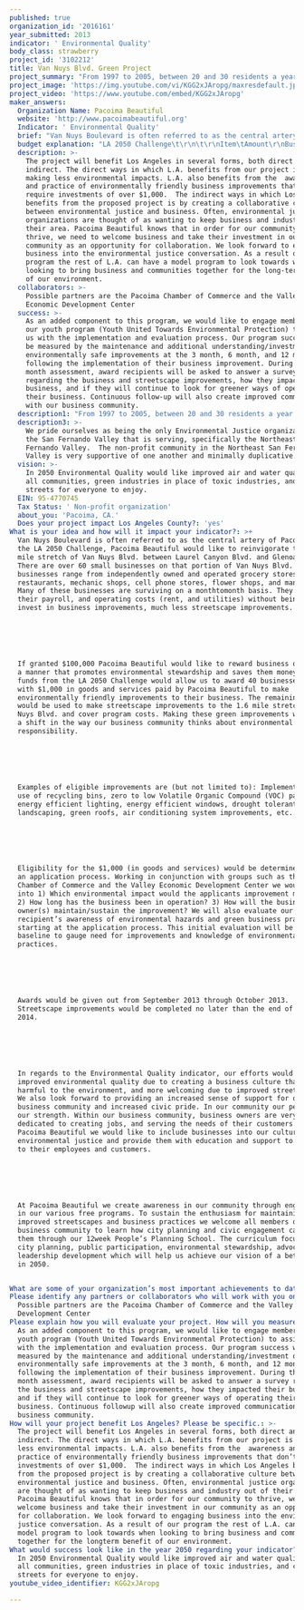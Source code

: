 ```yaml
---
published: true
organization_id: '2016161'
year_submitted: 2013
indicator: ' Environmental Quality'
body_class: strawberry
project_id: '3102212'
title: Van Nuys Blvd. Green Project
project_summary: "From 1997 to 2005, between 20 and 30 residents a year participated in six month trainings to learn how to inspect their neighborhoods, document environmental health hazards and how to support their neighbors in reducing and preventing those hazards. Residents learned to identify environmental hazards and access resources to address those hazards, how to increase awareness of environmental health issues and become advocates for change. From 2006 through the present, our Community and Environmental Planning work has focused on community wide environmental issues and to date program staff has engaged hundreds of residents in workshops and presentations in order to identify and prioritize environmental concerns.  Most recently this has included advocacy to reduce the impacts of diesel pollution and to promote policies to transform Environmental Justice communities, such as our landmark Clean Up, Green Up campaign working with organizations throughout the city to reduce, mitigate, and revitalize communities like Pacoima.  \r\nWe’re proud members of the Don’t Waste LA Coalition to create a more efficient waste and recycling industry in Los Angeles and ensure Clean Air, Good Jobs, and Recycling for All, and the RePower LA Coalition to lead LA into an energy efficient future with a plan to save money on energy bills, reduce dependency on dirty coal, and create local, career-path jobs.  Through these coalition efforts, we are working to improve the quality of our local jobs and environment, while limiting the concentration of environmental harms and increasing the availability of environmental benefits.  We also partner with UCLA Community Research In Cancer (CORICA) - the aim of the CORICA Network is to build community-university partnerships to conduct cancer prevention and control research in underserved communities in Los Angeles and surrounding areas. It aims to conduct research that will help eliminate socioeconomic and racial/ethnic disparities in cancer.  We also have a long history of partnership with the US Environmental Protection Agency. \r\nOur adult membership meet every month (on the fourth Thursday,6-8pm) to participate in advocacy, hone their public speaking skills, engage in environmental education, spread the word to their neighbors, and plan projects.\r\nSince 2002, our Safer Homes for a Healthy Community program has provide Pacoima families with information and support to reduce lead, asthma triggers, and home health hazards, including through Integrated Pest Management trainings.  Since 2004 the Promotoras (community health workers) have reached hundreds of residents per year through presentations at schools, churches, fairs and other venues.  The Safer Homes Program has been recognized by the US Environmental Protection Agency as a model program to prevent the impact of toxins.\r\nRevitalization - Increasing Environmental Benefits and Promoting Alternatives\r\nIn 2008, Pacoima Beautiful was awarded a PLACE grant (Policies for Livable, Active Communities and Environments) from the LA County Department of Public Health, the only organization with an LA city-based project to receive such a grant.  Through this grant, we worked with youth, community residents and experts to create a Vision Plan to revitalize the Pacoima Wash,a tributary of the LA River.  The Wash holds amazing potential as an open space amenity for our community and we are continuing to work to realize our Vision with funds from Urban Greening and other sources.\r\nPacoima Beautiful held over 20 community meetings to get input on the project with different community organizations including: parent centers, neighborhood councils, homeowner associations, and youth groups.\r\n•\tHeld 2 large community events including a Pacoima Wash Mobile Charette where the community walked along the Pacoima Wash and gave input which over 100 people attended.\r\n•\tSuccessfully included our vision plan for revitalizing the Sylmar portion of the Pacoima Wash into the Pacoima Community Plan.\r\n•\tReceived Urban Greening Grant to create a plan for implementing vegetated bio-swales along streets in Pacoima which will capture and treat storm water runoff before it enters the wash.\r\n•\tCosmetic improvements to a pedestrian bridge over the Pacoima Wash used by over 200 students.\r\n•\tPlan to develop a 2 acre vacant lot adjacent to the wash which is currently blight into a new pocket park.\r\n\r\n As part of this work, we also serve on the Disadvantaged Community (DAC) committee of the Greater Los Angeles County Integrated Regional Water Management group (GLAC-IRWM).  Integrated Regional Water Management is a statewide effort to promote more efficient water resource management and planning by encouraging region‐wide collaboration.\r\nIn spring of 2010, we were awarded a RENEW grant (Renew Environments for Nutrition, Exercise, and Wellness), also from the LA County Department of Public Health.  This grant is part of the Center for Disease Control’s Communities Putting Prevention to Work initiative.  Through this grant, we worked to create a vision for Complete Streets based on community and expert input, and worked with our public partner, CRA/LA, to incorporate community priorities for more pedestrian/cyclist friendly streets into their proposed Streetscape Improvement Project for the Pacoima Town Center.  Due to state budget cuts, CRA/LA’s funding has been closed, so we will continue to pursue other avenues to promote Complete Streets infrastructure, walking and biking.  As part of this campaign, we also hosted a 12 session workshop series, People’s Planning School.  Some accomplishments of the Caminos del Pueblo/Complete Streets Campaign include:\r\n•\tGathered input from over 300 residents to identify priorities for streetscape improvements needed to improve Van Nuys Blvd. and promote walking, biking, and public transit use.\r\n•\tPresented the project goals to dozens of community organizations including: parent centers, neighborhood councils, homeowner associations, and youth groups.\r\n•\tHeld 12 People’s Planning School workshops.\r\n•\tParticipated in the Mayoral ThinkBike Summit with LADOT,LACBC, and others to create a vision for a more bike-able Van Nuys Blvd.\r\n•\tReceived It’s Up to All of Us pedestrian safety advocacy grant.\r\n•\tCollaborated with LADOT to inform a Safe Routes To Schools grant application to improve Pierce and Herrick.\r\n•\tGrassroots-led improvement projects and events such as tree plantings, tile murals, public art, PARKing Day, and joint pro-bike and pro-walk events with Youth.\r\n•\tJoined the burgeoning equitable transit and transit-oriented development coalition, Alliance for a Community Transit, LA (ACT-LA).\r\n\r\nYouth Environmentalists –Building the Future Generation\r\nOur Pacoima Beautiful Youth Environmentalists program (PB-YES) trains the next generation of community leaders, giving local teenagers opportunities for meaningful community involvement and promoting leadership development, civic learning and environmental awareness.\r\nStudents get involved through year-round after-school groups, Youth United Towards Environmental Protection (YUTEP),and intensive summer service-learning Institutes on topics such as “Healthy Eating, Active Living”.\r\nYUTEP members have helped conduct surveys on key community issues and outreach to residents.  Recent Institutes have drafted policy briefs, uncovered toxic contamination in a trailer park, and created open space proposals.\r\nMost recently, YUTEP has expanded its efforts by forming high school chapters in Arleta High School, San Fernando High School, Discovery Charter, and Vaughn International Studies Academy.\r\n"
project_image: 'https://img.youtube.com/vi/KGG2xJAropg/maxresdefault.jpg'
project_video: 'https://www.youtube.com/embed/KGG2xJAropg'
maker_answers:
  Organization Name: Pacoima Beautiful
  website: 'http://www.pacoimabeautiful.org'
  Indicator: ' Environmental Quality'
  brief: "Van Nuys Boulevard is often referred to as the central artery of Pacoima. For the LA 2050 Challenge, Pacoima Beautiful would like to reinvigorate the 1.6 mile stretch of Van Nuys Blvd. between Laurel Canyon Blvd. and Glenoaks Blvd. There are over 60 small businesses on that portion of Van Nuys Blvd. These businesses range from independently owned and operated grocery stores, restaurants, mechanic shops, cell phone stores, flower shops, and many others. Many of these businesses are surviving on a month-to-month basis. They cover their payroll, and operating costs (rent, and utilities) without being able to invest in business improvements, much less streetscape improvements. \r\n\r\nIf granted $100,000 Pacoima Beautiful would like to reward business owners in a manner that promotes environmental stewardship and saves them money. The funds from the LA 2050 Challenge would allow us to award 40 businesses, each with $1,000 in goods and services paid by Pacoima Beautiful to make environmentally friendly improvements to their business. The remaining funds would be used to make streetscape improvements to the 1.6 mile stretch of Van Nuys Blvd. and cover program costs. Making these green improvements will begin a shift in the way our business community thinks about environmental responsibility.\r\n\r\nExamples of eligible improvements are (but not limited to): Implementing the use of recycling bins, zero to low Volatile Organic Compound (VOC) paint, energy efficient lighting, energy efficient windows, drought tolerant/native landscaping, green roofs, air conditioning system improvements, etc. \r\n\r\nEligibility for the $1,000 (in goods and services) would be determined through an application process. Working in conjunction with groups such as the Pacoima Chamber of Commerce and the Valley Economic Development Center we would look into 1) Which environmental impact would the applicants improvement minimize? 2) How long has the business been in operation? 3) How will the business owner(s) maintain/sustain the improvement? We will also evaluate our award recipient’s awareness of environmental hazards and green business practices starting at the application process. This initial evaluation will be used as a baseline to gauge need for improvements and knowledge of environmentally safe practices.\r\n\r\nAwards would be given out from September 2013 through October 2013. Streetscape improvements would be completed no later than the end of April of 2014. \r\n\r\nIn regards to the Environmental Quality indicator, our efforts would result in improved environmental quality due to creating a business culture that is less harmful to the environment, and more welcoming due to improved streetscapes. We also look forward to providing an increased sense of support for our business community and increased civic pride. In our community our people are our strength. Within our business community, business owners are very dedicated to creating jobs, and serving the needs of their customers. At Pacoima Beautiful we would like to include businesses into our culture of environmental justice and provide them with education and support to pass on to their employees and customers. \r\n\r\nAt Pacoima Beautiful we create awareness in our community through engagement in our various free programs. To sustain the enthusiasm for maintaining improved streetscapes and business practices we welcome all members of the business community to learn how city planning and civic engagement can benefit them through our 12-week People’s Planning School. The curriculum focuses on city planning, public participation, environmental stewardship, advocacy, and leadership development which will help us achieve our vision of a better L.A. in 2050.\r\n"
  budget explanation: "LA 2050 Challenge\t\r\n\t\r\nItem\tAmount\r\nBusiness Incentives\t40,000\r\nProgram  Staff\t31,300\r\nStreetscape Improvements\t15,000\r\nStudent Stipends\t5,000\r\nProgram  Supplies\t3,000\r\nMeeting Expenses\t2,000\r\nOffice Supplies \t1,000\r\nPrinting\t1,000\r\nTelecommunications\t1,000\r\nConsultant Fees\t500\r\nPostage\t200\r\nTotal\t100,000\r\n"
  description: >-
    The project will benefit Los Angeles in several forms, both direct and
    indirect. The direct ways in which L.A. benefits from our project is by
    making less environmental impacts. L.A. also benefits from the  awareness
    and practice of environmentally friendly business improvements that don’t
    require investments of over $1,000.  The indirect ways in which Los Angeles
    benefits from the proposed project is by creating a collaborative culture
    between environmental justice and business. Often, environmental justice
    organizations are thought of as wanting to keep business and industry out of
    their area. Pacoima Beautiful knows that in order for our community to
    thrive, we need to welcome business and take their investment in our
    community as an opportunity for collaboration. We look forward to engaging
    business into the environmental justice conversation. As a result of our
    program the rest of L.A. can have a model program to look towards when
    looking to bring business and communities together for the long-term benefit
    of our environment. 
  collaborators: >-
    Possible partners are the Pacoima Chamber of Commerce and the Valley
    Economic Development Center
  success: >-
    As an added component to this program, we would like to engage members of
    our youth program (Youth United Towards Environmental Protection) to assist
    us with the implementation and evaluation process. Our program success will
    be measured by the maintenance and additional understanding/investment of
    environmentally safe improvements at the 3 month, 6 month, and 12 month
    following the implementation of their business improvement. During the 12th
    month assessment, award recipients will be asked to answer a survey
    regarding the business and streetscape improvements, how they impacted their
    business, and if they will continue to look for greener ways of operating
    their business. Continuous follow-up will also create improved communication
    with our business community.
  description1: "From 1997 to 2005, between 20 and 30 residents a year participated in six month trainings to learn how to inspect their neighborhoods, document environmental health hazards and how to support their neighbors in reducing and preventing those hazards. Residents learned to identify environmental hazards and access resources to address those hazards, how to increase awareness of environmental health issues and become advocates for change. From 2006 through the present, our Community and Environmental Planning work has focused on community wide environmental issues and to date program staff has engaged hundreds of residents in workshops and presentations in order to identify and prioritize environmental concerns.  Most recently this has included advocacy to reduce the impacts of diesel pollution and to promote policies to transform Environmental Justice communities, such as our landmark Clean Up, Green Up campaign working with organizations throughout the city to reduce, mitigate, and revitalize communities like Pacoima.  \r\nWe’re proud members of the Don’t Waste LA Coalition to create a more efficient waste and recycling industry in Los Angeles and ensure Clean Air, Good Jobs, and Recycling for All, and the RePower LA Coalition to lead LA into an energy efficient future with a plan to save money on energy bills, reduce dependency on dirty coal, and create local, career-path jobs.  Through these coalition efforts, we are working to improve the quality of our local jobs and environment, while limiting the concentration of environmental harms and increasing the availability of environmental benefits.  We also partner with UCLA Community Research In Cancer (CORICA) - the aim of the CORICA Network is to build community-university partnerships to conduct cancer prevention and control research in underserved communities in Los Angeles and surrounding areas. It aims to conduct research that will help eliminate socioeconomic and racial/ethnic disparities in cancer.  We also have a long history of partnership with the US Environmental Protection Agency. \r\nOur adult membership meet every month (on the fourth Thursday,6-8pm) to participate in advocacy, hone their public speaking skills, engage in environmental education, spread the word to their neighbors, and plan projects.\r\nSince 2002, our Safer Homes for a Healthy Community program has provide Pacoima families with information and support to reduce lead, asthma triggers, and home health hazards, including through Integrated Pest Management trainings.  Since 2004 the Promotoras (community health workers) have reached hundreds of residents per year through presentations at schools, churches, fairs and other venues.  The Safer Homes Program has been recognized by the US Environmental Protection Agency as a model program to prevent the impact of toxins.\r\nRevitalization - Increasing Environmental Benefits and Promoting Alternatives\r\nIn 2008, Pacoima Beautiful was awarded a PLACE grant (Policies for Livable, Active Communities and Environments) from the LA County Department of Public Health, the only organization with an LA city-based project to receive such a grant.  Through this grant, we worked with youth, community residents and experts to create a Vision Plan to revitalize the Pacoima Wash,a tributary of the LA River.  The Wash holds amazing potential as an open space amenity for our community and we are continuing to work to realize our Vision with funds from Urban Greening and other sources.\r\nPacoima Beautiful held over 20 community meetings to get input on the project with different community organizations including: parent centers, neighborhood councils, homeowner associations, and youth groups.\r\n•\tHeld 2 large community events including a Pacoima Wash Mobile Charette where the community walked along the Pacoima Wash and gave input which over 100 people attended.\r\n•\tSuccessfully included our vision plan for revitalizing the Sylmar portion of the Pacoima Wash into the Pacoima Community Plan.\r\n•\tReceived Urban Greening Grant to create a plan for implementing vegetated bio-swales along streets in Pacoima which will capture and treat storm water runoff before it enters the wash.\r\n•\tCosmetic improvements to a pedestrian bridge over the Pacoima Wash used by over 200 students.\r\n•\tPlan to develop a 2 acre vacant lot adjacent to the wash which is currently blight into a new pocket park.\r\n\r\n As part of this work, we also serve on the Disadvantaged Community (DAC) committee of the Greater Los Angeles County Integrated Regional Water Management group (GLAC-IRWM).  Integrated Regional Water Management is a statewide effort to promote more efficient water resource management and planning by encouraging region‐wide collaboration.\r\nIn spring of 2010, we were awarded a RENEW grant (Renew Environments for Nutrition, Exercise, and Wellness), also from the LA County Department of Public Health.  This grant is part of the Center for Disease Control’s Communities Putting Prevention to Work initiative.  Through this grant, we worked to create a vision for Complete Streets based on community and expert input, and worked with our public partner, CRA/LA, to incorporate community priorities for more pedestrian/cyclist friendly streets into their proposed Streetscape Improvement Project for the Pacoima Town Center.  Due to state budget cuts, CRA/LA’s funding has been closed, so we will continue to pursue other avenues to promote Complete Streets infrastructure, walking and biking.  As part of this campaign, we also hosted a 12 session workshop series, People’s Planning School.  Some accomplishments of the Caminos del Pueblo/Complete Streets Campaign include:\r\n•\tGathered input from over 300 residents to identify priorities for streetscape improvements needed to improve Van Nuys Blvd. and promote walking, biking, and public transit use.\r\n•\tPresented the project goals to dozens of community organizations including: parent centers, neighborhood councils, homeowner associations, and youth groups.\r\n•\tHeld 12 People’s Planning School workshops.\r\n•\tParticipated in the Mayoral ThinkBike Summit with LADOT,LACBC, and others to create a vision for a more bike-able Van Nuys Blvd.\r\n•\tReceived It’s Up to All of Us pedestrian safety advocacy grant.\r\n•\tCollaborated with LADOT to inform a Safe Routes To Schools grant application to improve Pierce and Herrick.\r\n•\tGrassroots-led improvement projects and events such as tree plantings, tile murals, public art, PARKing Day, and joint pro-bike and pro-walk events with Youth.\r\n•\tJoined the burgeoning equitable transit and transit-oriented development coalition, Alliance for a Community Transit, LA (ACT-LA).\r\n\r\nYouth Environmentalists –Building the Future Generation\r\nOur Pacoima Beautiful Youth Environmentalists program (PB-YES) trains the next generation of community leaders, giving local teenagers opportunities for meaningful community involvement and promoting leadership development, civic learning and environmental awareness.\r\nStudents get involved through year-round after-school groups, Youth United Towards Environmental Protection (YUTEP),and intensive summer service-learning Institutes on topics such as “Healthy Eating, Active Living”.\r\nYUTEP members have helped conduct surveys on key community issues and outreach to residents.  Recent Institutes have drafted policy briefs, uncovered toxic contamination in a trailer park, and created open space proposals.\r\nMost recently, YUTEP has expanded its efforts by forming high school chapters in Arleta High School, San Fernando High School, Discovery Charter, and Vaughn International Studies Academy.\r\n"
  description3: >-
    We pride ourselves as being the only Environmental Justice organization in
    the San Fernando Valley that is serving, specifically the Northeast San
    Fernando Valley.  The non-profit community in the Northeast San Fernando
    Valley is very supportive of one another and minimally duplicative. 
  vision: >-
    In 2050 Environmental Quality would like improved air and water quality for
    all communities, green industries in place of toxic industries, and complete
    streets for everyone to enjoy.
  EIN: 95-4770745
  Tax Status: ' Non-profit organization'
  about_you: 'Pacoima, CA.'
  Does your project impact Los Angeles County?: 'yes'
What is your idea and how will it impact your indicator?: >+
  Van Nuys Boulevard is often referred to as the central artery of Pacoima. For
  the LA 2050 Challenge, Pacoima Beautiful would like to reinvigorate the 1.6
  mile stretch of Van Nuys Blvd. between Laurel Canyon Blvd. and Glenoaks Blvd.
  There are over 60 small businesses on that portion of Van Nuys Blvd. These
  businesses range from independently owned and operated grocery stores,
  restaurants, mechanic shops, cell phone stores, flower shops, and many others.
  Many of these businesses are surviving on a monthtomonth basis. They cover
  their payroll, and operating costs (rent, and utilities) without being able to
  invest in business improvements, much less streetscape improvements. 






  If granted $100,000 Pacoima Beautiful would like to reward business owners in
  a manner that promotes environmental stewardship and saves them money. The
  funds from the LA 2050 Challenge would allow us to award 40 businesses, each
  with $1,000 in goods and services paid by Pacoima Beautiful to make
  environmentally friendly improvements to their business. The remaining funds
  would be used to make streetscape improvements to the 1.6 mile stretch of Van
  Nuys Blvd. and cover program costs. Making these green improvements will begin
  a shift in the way our business community thinks about environmental
  responsibility.






  Examples of eligible improvements are (but not limited to): Implementing the
  use of recycling bins, zero to low Volatile Organic Compound (VOC) paint,
  energy efficient lighting, energy efficient windows, drought tolerant/native
  landscaping, green roofs, air conditioning system improvements, etc. 






  Eligibility for the $1,000 (in goods and services) would be determined through
  an application process. Working in conjunction with groups such as the Pacoima
  Chamber of Commerce and the Valley Economic Development Center we would look
  into 1) Which environmental impact would the applicants improvement minimize?
  2) How long has the business been in operation? 3) How will the business
  owner(s) maintain/sustain the improvement? We will also evaluate our award
  recipient’s awareness of environmental hazards and green business practices
  starting at the application process. This initial evaluation will be used as a
  baseline to gauge need for improvements and knowledge of environmentally safe
  practices.






  Awards would be given out from September 2013 through October 2013.
  Streetscape improvements would be completed no later than the end of April of
  2014. 






  In regards to the Environmental Quality indicator, our efforts would result in
  improved environmental quality due to creating a business culture that is less
  harmful to the environment, and more welcoming due to improved streetscapes.
  We also look forward to providing an increased sense of support for our
  business community and increased civic pride. In our community our people are
  our strength. Within our business community, business owners are very
  dedicated to creating jobs, and serving the needs of their customers. At
  Pacoima Beautiful we would like to include businesses into our culture of
  environmental justice and provide them with education and support to pass on
  to their employees and customers. 






  At Pacoima Beautiful we create awareness in our community through engagement
  in our various free programs. To sustain the enthusiasm for maintaining
  improved streetscapes and business practices we welcome all members of the
  business community to learn how city planning and civic engagement can benefit
  them through our 12week People’s Planning School. The curriculum focuses on
  city planning, public participation, environmental stewardship, advocacy, and
  leadership development which will help us achieve our vision of a better L.A.
  in 2050.


What are some of your organization’s most important achievements to date?: "From 1997 to 2005, between 20 and 30 residents a year participated in six month trainings to learn how to inspect their neighborhoods, document environmental health hazards and how to support their neighbors in reducing and preventing those hazards. Residents learned to identify environmental hazards and access resources to address those hazards, how to increase awareness of environmental health issues and become advocates for change. From 2006 through the present, our Community and Environmental Planning work has focused on community wide environmental issues and to date program staff has engaged hundreds of residents in workshops and presentations in order to identify and prioritize environmental concerns.  Most recently this has included advocacy to reduce the impacts of diesel pollution and to promote policies to transform Environmental Justice communities, such as our landmark Clean Up, Green Up campaign working with organizations throughout the city to reduce, mitigate, and revitalize communities like Pacoima.  \n\n\nWe’re proud members of the Don’t Waste LA Coalition to create a more efficient waste and recycling industry in Los Angeles and ensure Clean Air, Good Jobs, and Recycling for All, and the RePower LA Coalition to lead LA into an energy efficient future with a plan to save money on energy bills, reduce dependency on dirty coal, and create local, careerpath jobs.  Through these coalition efforts, we are working to improve the quality of our local jobs and environment, while limiting the concentration of environmental harms and increasing the availability of environmental benefits.  We also partner with UCLA Community Research In Cancer (CORICA)  the aim of the CORICA Network is to build communityuniversity partnerships to conduct cancer prevention and control research in underserved communities in Los Angeles and surrounding areas. It aims to conduct research that will help eliminate socioeconomic and racial/ethnic disparities in cancer.  We also have a long history of partnership with the US Environmental Protection Agency. \n\n\nOur adult membership meet every month (on the fourth Thursday,68pm) to participate in advocacy, hone their public speaking skills, engage in environmental education, spread the word to their neighbors, and plan projects.\n\n\nSince 2002, our Safer Homes for a Healthy Community program has provide Pacoima families with information and support to reduce lead, asthma triggers, and home health hazards, including through Integrated Pest Management trainings.  Since 2004 the Promotoras (community health workers) have reached hundreds of residents per year through presentations at schools, churches, fairs and other venues.  The Safer Homes Program has been recognized by the US Environmental Protection Agency as a model program to prevent the impact of toxins.\n\n\nRevitalization  Increasing Environmental Benefits and Promoting Alternatives\n\n\nIn 2008, Pacoima Beautiful was awarded a PLACE grant (Policies for Livable, Active Communities and Environments) from the LA County Department of Public Health, the only organization with an LA citybased project to receive such a grant.  Through this grant, we worked with youth, community residents and experts to create a Vision Plan to revitalize the Pacoima Wash,a tributary of the LA River.  The Wash holds amazing potential as an open space amenity for our community and we are continuing to work to realize our Vision with funds from Urban Greening and other sources.\n\n\nPacoima Beautiful held over 20 community meetings to get input on the project with different community organizations including: parent centers, neighborhood councils, homeowner associations, and youth groups.\n\n\n*\tHeld 2 large community events including a Pacoima Wash Mobile Charette where the community walked along the Pacoima Wash and gave input which over 100 people attended.\n\n\n*\tSuccessfully included our vision plan for revitalizing the Sylmar portion of the Pacoima Wash into the Pacoima Community Plan.\n\n\n*\tReceived Urban Greening Grant to create a plan for implementing vegetated bioswales along streets in Pacoima which will capture and treat storm water runoff before it enters the wash.\n\n\n*\tCosmetic improvements to a pedestrian bridge over the Pacoima Wash used by over 200 students.\n\n\n*\tPlan to develop a 2 acre vacant lot adjacent to the wash which is currently blight into a new pocket park.\n\n\n\n\n\n As part of this work, we also serve on the Disadvantaged Community (DAC) committee of the Greater Los Angeles County Integrated Regional Water Management group (GLACIRWM).  Integrated Regional Water Management is a statewide effort to promote more efficient water resource management and planning by encouraging regionâ€\x90wide collaboration.\n\n\nIn spring of 2010, we were awarded a RENEW grant (Renew Environments for Nutrition, Exercise, and Wellness), also from the LA County Department of Public Health.  This grant is part of the Center for Disease Control’s Communities Putting Prevention to Work initiative.  Through this grant, we worked to create a vision for Complete Streets based on community and expert input, and worked with our public partner, CRA/LA, to incorporate community priorities for more pedestrian/cyclist friendly streets into their proposed Streetscape Improvement Project for the Pacoima Town Center.  Due to state budget cuts, CRA/LA’s funding has been closed, so we will continue to pursue other avenues to promote Complete Streets infrastructure, walking and biking.  As part of this campaign, we also hosted a 12 session workshop series, People’s Planning School.  Some accomplishments of the Caminos del Pueblo/Complete Streets Campaign include:\n\n\n*\tGathered input from over 300 residents to identify priorities for streetscape improvements needed to improve Van Nuys Blvd. and promote walking, biking, and public transit use.\n\n\n*\tPresented the project goals to dozens of community organizations including: parent centers, neighborhood councils, homeowner associations, and youth groups.\n\n\n*\tHeld 12 People’s Planning School workshops.\n\n\n*\tParticipated in the Mayoral ThinkBike Summit with LADOT,LACBC, and others to create a vision for a more bikeable Van Nuys Blvd.\n\n\n*\tReceived It’s Up to All of Us pedestrian safety advocacy grant.\n\n\n*\tCollaborated with LADOT to inform a Safe Routes To Schools grant application to improve Pierce and Herrick.\n\n\n*\tGrassrootsled improvement projects and events such as tree plantings, tile murals, public art, PARKing Day, and joint probike and prowalk events with Youth.\n\n\n*\tJoined the burgeoning equitable transit and transitoriented development coalition, Alliance for a Community Transit, LA (ACTLA).\n\n\n\n\n\nYouth Environmentalists —Building the Future Generation\n\n\nOur Pacoima Beautiful Youth Environmentalists program (PBYES) trains the next generation of community leaders, giving local teenagers opportunities for meaningful community involvement and promoting leadership development, civic learning and environmental awareness.\n\n\nStudents get involved through yearround afterschool groups, Youth United Towards Environmental Protection (YUTEP),and intensive summer servicelearning Institutes on topics such as “Healthy Eating, Active Living”.\n\n\nYUTEP members have helped conduct surveys on key community issues and outreach to residents.  Recent Institutes have drafted policy briefs, uncovered toxic contamination in a trailer park, and created open space proposals.\n\n\nMost recently, YUTEP has expanded its efforts by forming high school chapters in Arleta High School, San Fernando High School, Discovery Charter, and Vaughn International Studies Academy.\n\n\n"
Please identify any partners or collaborators who will work with you on this project.: >-
  Possible partners are the Pacoima Chamber of Commerce and the Valley Economic
  Development Center
Please explain how you will evaluate your project. How will you measure success?: >-
  As an added component to this program, we would like to engage members of our
  youth program (Youth United Towards Environmental Protection) to assist us
  with the implementation and evaluation process. Our program success will be
  measured by the maintenance and additional understanding/investment of
  environmentally safe improvements at the 3 month, 6 month, and 12 month
  following the implementation of their business improvement. During the 12th
  month assessment, award recipients will be asked to answer a survey regarding
  the business and streetscape improvements, how they impacted their business,
  and if they will continue to look for greener ways of operating their
  business. Continuous followup will also create improved communication with our
  business community.
How will your project benefit Los Angeles? Please be specific.: >-
  The project will benefit Los Angeles in several forms, both direct and
  indirect. The direct ways in which L.A. benefits from our project is by making
  less environmental impacts. L.A. also benefits from the  awareness and
  practice of environmentally friendly business improvements that don’t require
  investments of over $1,000.  The indirect ways in which Los Angeles benefits
  from the proposed project is by creating a collaborative culture between
  environmental justice and business. Often, environmental justice organizations
  are thought of as wanting to keep business and industry out of their area.
  Pacoima Beautiful knows that in order for our community to thrive, we need to
  welcome business and take their investment in our community as an opportunity
  for collaboration. We look forward to engaging business into the environmental
  justice conversation. As a result of our program the rest of L.A. can have a
  model program to look towards when looking to bring business and communities
  together for the longterm benefit of our environment. 
What would success look like in the year 2050 regarding your indicator?: >-
  In 2050 Environmental Quality would like improved air and water quality for
  all communities, green industries in place of toxic industries, and complete
  streets for everyone to enjoy.
youtube_video_identifier: KGG2xJAropg

---
```

